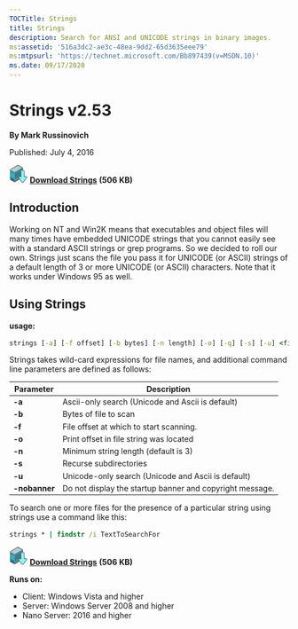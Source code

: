 ```yaml
--- 
TOCTitle: Strings
title: Strings
description: Search for ANSI and UNICODE strings in binary images.
ms:assetid: '516a3dc2-ae3c-48ea-9dd2-65d3635eee79'
ms:mtpsurl: 'https://technet.microsoft.com/Bb897439(v=MSDN.10)'
ms.date: 09/17/2020
---
```


# Strings v2.53

**By Mark Russinovich**

Published: July 4, 2016

[![Download](media/shared/Download_sm.png)](https://download.sysinternals.com/files/Strings.zip) [**Download Strings**](https://download.sysinternals.com/files/Strings.zip) **(506 KB)**

## Introduction

Working on NT and Win2K means that executables and object files will
many times have embedded UNICODE strings that you cannot easily see with
a standard ASCII strings or grep programs. So we decided to roll our
own. Strings just scans the file you pass it for UNICODE (or ASCII)
strings of a default length of 3 or more UNICODE (or ASCII) characters.
Note that it works under Windows 95 as well.

## Using Strings

**usage:**

```cmd
strings [-a] [-f offset] [-b bytes] [-n length] [-o] [-q] [-s] [-u] <file or directory>
```

Strings takes wild-card expressions for file names, and additional
command line parameters are defined as follows:

|Parameter  |Description  |
|---------|---------|
|  **-a**  | Ascii-only search (Unicode and Ascii is default) |
|  **-b**  | Bytes of file to scan |
|  **-f**  | File offset at which to start scanning. |
|  **-o**  | Print offset in file string was located |
|  **-n**  | Minimum string length (default is 3) |
|  **-s**  | Recurse subdirectories |
|  **-u**  | Unicode-only search (Unicode and Ascii is default) |
|  **-nobanner**  | Do not display the startup banner and copyright message. |

To search one or more files for the presence of a particular string
using strings use a command like this:

```cmd
strings * | findstr /i TextToSearchFor
```

[![Download](media/shared/Download_sm.png)](https://download.sysinternals.com/files/Strings.zip) [**Download Strings**](https://download.sysinternals.com/files/Strings.zip) **(506 KB)**

**Runs on:**

- Client: Windows Vista and higher
- Server: Windows Server 2008 and higher
- Nano Server: 2016 and higher

